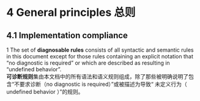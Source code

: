 # 4 General principles 总则

## 4.1 Implementation compliance

1 The set of **diagnosable rules** consists of all syntactic and semantic rules in this document except for those rules containing an explicit notation that “no diagnostic is required” or which are described as resulting in “undefined behavior”.  
**可诊断规则**集由本文档中的所有语法和语义规则组成，除了那些被明确说明了包含“不要求诊断（no diagnostic is required）”或被描述为导致“ 未定义行为（ undefined behavior ）”的规则。


